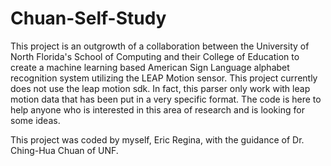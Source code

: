 Chuan-Self-Study
================

This project is an outgrowth of a collaboration between the University of North Florida's School of Computing 
and their College of Education to create a machine learning based American Sign Language alphabet recognition system utilizing the LEAP Motion sensor. This project currently does not use the leap motion sdk. In fact, this parser only work with leap motion data that has been put in a very specific format. The code is here to help anyone who is interested in this area 
of research and is looking for some ideas.

This project was coded by myself, Eric Regina, with the guidance of Dr. Ching-Hua Chuan of UNF.

